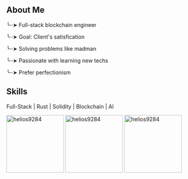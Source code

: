 <p align="center">
  <div>
    <h2> About Me</h2>
    <p> ╰┈➤ Full-stack blockchain engineer</p>
    <p> ╰┈➤ Goal: Client's satisfication </p>
    <p> ╰┈➤ Solving problems like madman</p>
    <p> ╰┈➤ Passionate with learning new techs</p>
    <p> ╰┈➤ Prefer perfectionism</p>
  </div> 
  <div>
  <h2> Skills</h2>
  <p>Full-Stack | Rust | Solidity | Blockchain | AI</p></div>

<p>
  <img height = "150em"  src="https://github-readme-stats.vercel.app/api/top-langs?username=helios9284&show_icons=true&locale=en&layout=compact&theme=one_dark_pro" alt="helios9284" />
  <img height = "150em"  src="https://github-readme-stats.vercel.app/api?username=helios9284&theme=one_dark_pro&show_icons=true&locale=en" alt="helios9284" />
  <img height = "150em"  src="https://github-readme-streak-stats.herokuapp.com/?user=helios9284&theme=one_dark_pro" alt="helios9284" />
</p>
